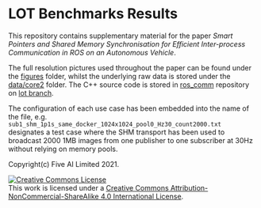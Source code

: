 # LOT Benchmarks Results

This repository contains supplementary material for the paper _Smart Pointers and Shared Memory Synchronisation for 
Efficient Inter-process Communication in ROS on an Autonomous Vehicle_.

The full resolution pictures used throughout the paper can be found under the [figures](./figures) folder, whilst the 
underlying raw data is stored under the [data/core2](./data/core2) folder. The C++ source code is stored in [ros_comm](https://github.com/fiveai/ros_comm) repository on [lot branch](https://github.com/fiveai/ros_comm/tree/lot).

The configuration of each use case has been embedded into the name of the file, e.g. 
`sub1_shm_1p1s_same_docker_1024x1024_pool0_Hz30_count2000.txt` designates a test case where the SHM transport has been 
used to broadcast 2000 1MB images from one publisher to one subscriber at 30Hz without relying on memory pools.

Copyright(c) Five AI Limited 2021. 

<a rel="license" href="http://creativecommons.org/licenses/by-nc-sa/4.0/"><img alt="Creative Commons License" style="border-width:0" src="https://i.creativecommons.org/l/by-nc-sa/4.0/88x31.png" /></a><br />This work is licensed under a <a rel="license" href="http://creativecommons.org/licenses/by-nc-sa/4.0/">Creative Commons Attribution-NonCommercial-ShareAlike 4.0 International License</a>.
